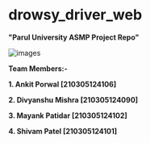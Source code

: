 # drowsy_driver_web

**"Parul University ASMP Project Repo"**

![images](https://github.com/AnkitPorwal04/drowsy_driver_web/assets/96345105/51fba3ec-fd8b-40ab-99c9-34154aa09bab)

**Team Members:-**

**1. Ankit Porwal [210305124106]**

**2. Divyanshu Mishra [210305124090]**

**3. Mayank Patidar [210305124102]**

**4. Shivam Patel [210305124101]**

